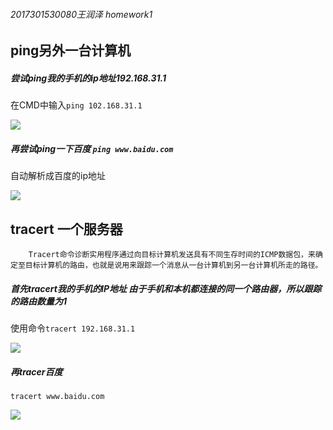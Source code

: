 ###### 2017301530080王润泽 homework1

## ping另外一台计算机

#####  尝试ping我的手机的ip地址192.168.31.1

在CMD中输入`ping 102.168.31.1`

![](\ping1.png)

##### 再尝试ping一下百度 `ping www.baidu.com`

自动解析成百度的ip地址

![](\ping2.png)



## tracert 一个服务器

 		Tracert命令诊断实用程序通过向目标计算机发送具有不同生存时间的ICMP数据包，来确定至目标计算机的路由，也就是说用来跟踪一个消息从一台计算机到另一台计算机所走的路径。 

##### 首先tracert我的手机的IP地址 由于手机和本机都连接的同一个路由器，所以跟踪的路由数量为1

使用命令`tracert 192.168.31.1`

![](\tracert1.png)

##### 再tracer百度 

`tracert www.baidu.com`

![](\tracert2.png)